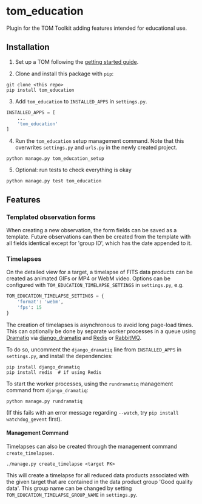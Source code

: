 # tom_education

Plugin for the TOM Toolkit adding features intended for educational use.

## Installation

1. Set up a TOM following the [getting started guide](https://tomtoolkit.github.io/docs/getting_started).

2. Clone and install this package with `pip`:

```
git clone <this repo>
pip install tom_education
```

3. Add `tom_education` to `INSTALLED_APPS` in `settings.py`.

```python
INSTALLED_APPS = [
    ...
    'tom_education'
]
```

4. Run the `tom_education` setup management command. Note that this overwrites
   `settings.py` and `urls.py` in the newly created project.

```
python manage.py tom_education_setup
```

5. Optional: run tests to check everything is okay

```
python manage.py test tom_education
```

## Features

### Templated observation forms

When creating a new observation, the form fields can be saved as a template.
Future observations can then be created from the template with all fields
identical except for 'group ID', which has the date appended to it.

### Timelapses

On the detailed view for a target, a timelapse of FITS data products can be
created as animated GIFs or MP4 or WebM video. Options can be configured with
`TOM_EDUCATION_TIMELAPSE_SETTINGS` in `settings.py`, e.g.

```python
TOM_EDUCATION_TIMELAPSE_SETTINGS = {
    'format': 'webm',
    'fps': 15
}
```

The creation of timelapses is asynchronous to avoid long page-load times. This
can optionally be done by separate worker processes in a queue using
[Dramatiq](https://dramatiq.io/) via
[django_dramatiq](https://github.com/Bogdanp/django_dramatiq) and
[Redis](https://redis.io/) or [RabbitMQ](https://www.rabbitmq.com/).

To do so, uncomment the `django_dramatiq` line from `INSTALLED_APPS` in
`settings.py`, and install the dependencies:

```
pip install django_dramatiq
pip install redis  # if using Redis
```

To start the worker processes, using the `rundramatiq` management command from
`django_dramatiq`:

```
python manage.py rundramatiq
```

(If this fails with an error message regarding `--watch`, try `pip install
watchdog_gevent` first).

#### Management Command

Timelapses can also be created through the management command `create_timelapses`.

```
./manage.py create_timelapse <target PK>
```

This will create a timelapse for all reduced data products associated with the
given target that are contained in the data product group 'Good quality data'.
This group name can be changed by setting `TOM_EDUCATION_TIMELAPSE_GROUP_NAME`
in `settings.py`.
